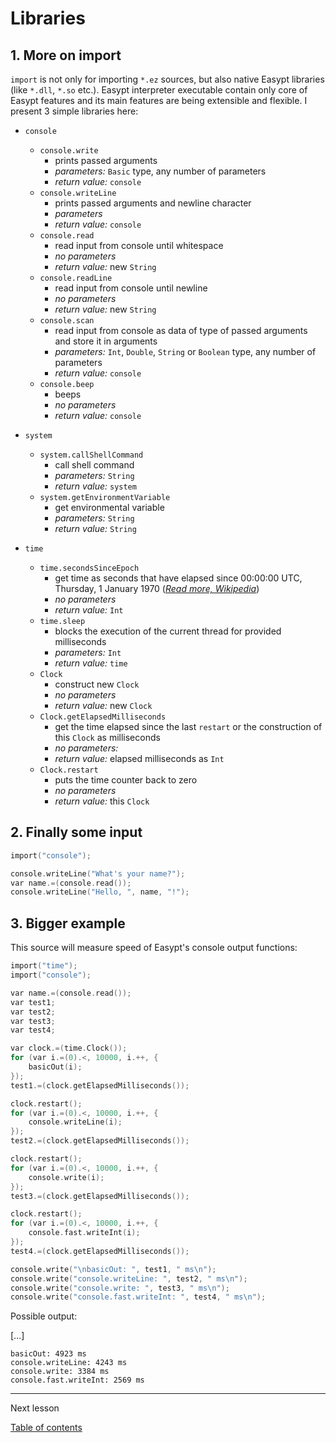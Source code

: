 # Libraries

## 1. More on import

`import` is not only for importing `*.ez` sources, but also native Easypt libraries (like `*.dll`, `*.so` etc.). Easypt interpreter executable contain only core of Easypt features and its main features are being extensible and flexible. I present 3 simple libraries here:

- `console`
  - `console.write`
    - prints passed arguments
    - _parameters:_ `Basic` type, any number of parameters
    - _return value:_ `console`
  - `console.writeLine`
    - prints passed arguments and newline character
    - _parameters_
    - _return value:_ `console`
  - `console.read`
    - read input from console until whitespace
    - _no parameters_
    - _return value:_ new `String`
  - `console.readLine`
    - read input from console until newline
    - _no parameters_
    - _return value:_ new `String`
  - `console.scan`
    - read input from console as data of type of passed arguments and store it in arguments
    - _parameters:_ `Int`, `Double`, `String` or `Boolean` type, any number of parameters
    - _return value:_ `console`
  - `console.beep`
    - beeps
    - _no parameters_
    - _return value:_ `console`

- `system`
  - `system.callShellCommand`
    - call shell command
    - _parameters:_ `String`
    - _return value:_ `system`
  - `system.getEnvironmentVariable`
    - get environmental variable
    - _parameters:_ `String`
    - _return value:_ `String`

- `time`
  - `time.secondsSinceEpoch`
    - get time as seconds that have elapsed since 00:00:00 UTC, Thursday, 1 January 1970 ([_Read more, Wikipedia_](https://en.wikipedia.org/wiki/Unix_time))
    - _no parameters_
    - _return value:_ `Int`
  - `time.sleep`
    - blocks the execution of the current thread for provided milliseconds
    - _parameters:_ `Int`
    - _return value:_ `time`
  - `Clock`
    - construct new `Clock`
    - _no parameters_
    - _return value:_ new `Clock`
  - `Clock.getElapsedMilliseconds`
    - get the time elapsed since the last `restart` or the construction of this `Clock` as milliseconds
    - _no parameters:_
    - _return value:_ elapsed milliseconds as `Int`
  - `Clock.restart`
    - puts the time counter back to zero
    - _no parameters_
    - _return value:_ this `Clock`

## 2. Finally some input

```c
import("console");

console.writeLine("What's your name?");
var name.=(console.read());
console.writeLine("Hello, ", name, "!");
```

## 3. Bigger example

This source will measure speed of Easypt's console output functions:

```c
import("time");
import("console");

var name.=(console.read());
var test1;
var test2;
var test3;
var test4;

var clock.=(time.Clock());
for (var i.=(0).<, 10000, i.++, {
    basicOut(i);
});
test1.=(clock.getElapsedMilliseconds());

clock.restart();
for (var i.=(0).<, 10000, i.++, {
    console.writeLine(i);
});
test2.=(clock.getElapsedMilliseconds());

clock.restart();
for (var i.=(0).<, 10000, i.++, {
    console.write(i);
});
test3.=(clock.getElapsedMilliseconds());

clock.restart();
for (var i.=(0).<, 10000, i.++, {
    console.fast.writeInt(i);
});
test4.=(clock.getElapsedMilliseconds());

console.write("\nbasicOut: ", test1, " ms\n");
console.write("console.writeLine: ", test2, " ms\n");
console.write("console.write: ", test3, " ms\n");
console.write("console.fast.writeInt: ", test4, " ms\n");
```

Possible output:

[...]

```
basicOut: 4923 ms
console.writeLine: 4243 ms
console.write: 3384 ms
console.fast.writeInt: 2569 ms
```

---

Next lesson

[Table of contents](tutorial.md)